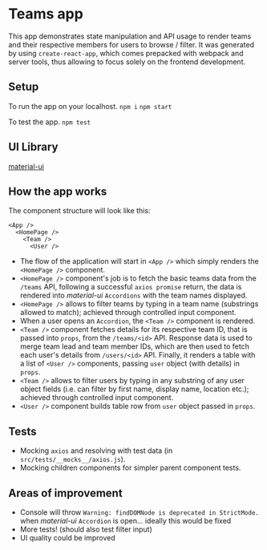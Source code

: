 # Teams app
This app demonstrates state manipulation and API usage to render teams and their respective members for users to browse / filter.
It was generated by using `create-react-app`, which comes prepacked with webpack and server tools, thus allowing to focus solely on the frontend development.

## Setup

To run the app on your localhost.
`npm i`
`npm start`

To test the app.
`npm test`

## UI Library
[material-ui](https://material-ui.com/)

## How the app works
The component structure will look like this:
```
<App />
  <HomePage />
    <Team />
      <User />
```

- The flow of the application will start in `<App />` which simply renders the `<HomePage />` component.
- `<HomePage />` component's job is to fetch the basic teams data from the `/teams` API, following a successful `axios promise` return, the data is rendered into *material-ui* `Accordions` with the team names displayed.
- `<HomePage />` allows to filter teams by typing in a team name (substrings allowed to match); achieved through controlled input component.
- When a user opens an `Accordion`, the `<Team />` component is rendered.
- `<Team />` component fetches details for its respective team ID, that is passed into `props`, from the `/teams/<id>` API. Response data is used to merge team lead and team member IDs, which are then used to fetch each user's details from `/users/<id>` API. Finally, it renders a table with a list of `<User />` components, passing `user` object (with details) in `props`.
- `<Team />` allows to filter users by typing in any substring of any user object fields (i.e. can filter by first name, display name, location etc.); achieved through controlled input component.
- `<User />` component builds table row from `user` object passed in `props`.

## Tests
- Mocking `axios` and resolving with test data (in `src/tests/__mocks__/axios.js`).
- Mocking children components for simpler parent component tests.

## Areas of improvement
- Console will throw `Warning: findDOMNode is deprecated in StrictMode.` when *material-ui* `Accordion` is open... ideally this would be fixed
- More tests! (should also test filter input)
- UI quality could be improved
